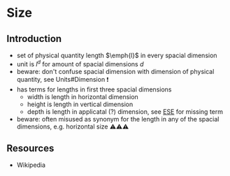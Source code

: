 # Size



## Introduction

- set of physical quantity length $\emph{l}$ in every spacial dimension
- unit is $l^d$ for amount of spacial dimensions $d$
- beware: don't confuse spacial dimension with dimension of physical quantity, see Units#Dimension ❗️
- has terms for lengths in first three spacial dimensions
  - width is length in horizontal dimension
  - height is length in vertical dimension
  - depth is length in applicatal (?) dimension, see [ESE](https://english.stackexchange.com/q/56472) for missing term
- beware: often misused as synonym for the length in any of the spacial dimensions, e.g. horizontal size ⚠️⚠️⚠️



## Resources

- Wikipedia